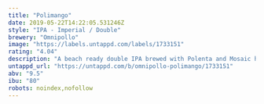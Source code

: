 ```yaml
---
title: "Polimango"
date: 2019-05-22T14:22:05.531246Z
style: "IPA - Imperial / Double"
brewery: "Omnipollo"
image: "https://labels.untappd.com/labels/1733151"
rating: "4.04"
description: "A beach ready double IPA brewed with Polenta and Mosaic hops. Brewed in collaboration with Tupiniquim in Brazil."
untappd_url: "https://untappd.com/b/omnipollo-polimango/1733151"
abv: "9.5"
ibu: "80"
robots: noindex,nofollow
---
```

